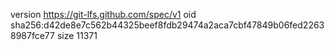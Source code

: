 version https://git-lfs.github.com/spec/v1
oid sha256:d42de8e7c562b44325beef8fdb29474a2aca7cbf47849b06fed22638987fce77
size 11371
